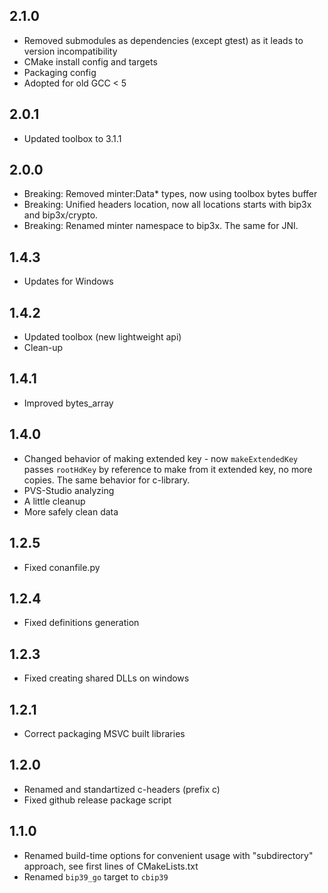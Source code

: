 ## 2.1.0
- Removed submodules as dependencies (except gtest) as it leads to version incompatibility
- CMake install config and targets
- Packaging config
- Adopted for old GCC < 5

## 2.0.1
 - Updated toolbox to 3.1.1

## 2.0.0
 - Breaking: Removed minter:Data* types, now using toolbox bytes buffer
 - Breaking: Unified headers location, now all locations starts with bip3x and bip3x/crypto.
 - Breaking: Renamed minter namespace to bip3x. The same for JNI.

## 1.4.3
 - Updates for Windows

## 1.4.2
 - Updated toolbox (new lightweight api)
 - Clean-up

## 1.4.1
 - Improved bytes_array

## 1.4.0
 - Changed behavior of making extended key - now `makeExtendedKey` passes `rootHdKey` by reference to make from it extended key, no more copies.
 The same behavior for c-library.
 - PVS-Studio analyzing
 - A little cleanup
 - More safely clean data
## 1.2.5
 - Fixed conanfile.py

## 1.2.4
 - Fixed definitions generation

## 1.2.3
 - Fixed creating shared DLLs on windows

## 1.2.1
 - Correct packaging MSVC built libraries

## 1.2.0
 - Renamed and standartized c-headers (prefix c)
 - Fixed github release package script

## 1.1.0
 - Renamed build-time options for convenient usage with "subdirectory" approach, see first lines of CMakeLists.txt
 - Renamed `bip39_go` target to `cbip39`